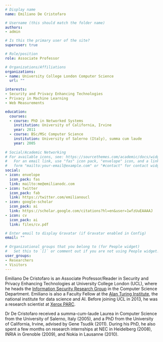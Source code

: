 ```yaml
---
# Display name
name: Emiliano De Cristofaro

# Username (this should match the folder name)
authors:
- admin

# Is this the primary user of the site?
superuser: true

# Role/position
role: Associate Professor

# Organizations/Affiliations
organizations:
- name: University College London Computer Science
  url: ""

interests:
- Security and Privacy Enhancing Technologies
- Privacy in Machine Learning
- Web Measurements

education:
  courses:
  - course: PhD in Networked Systems
    institution: University of California, Irvine
    year: 2011
  - course: BSc/MSc Computer Science
    institution: University of Salerno (Italy), summa cum laude
    year: 2005
  
# Social/Academic Networking
# For available icons, see: https://sourcethemes.com/academic/docs/widgets/#icons
#   For an email link, use "fas" icon pack, "envelope" icon, and a link in the
#   form "mailto:your-email@example.com" or "#contact" for contact widget.
social:
- icon: envelope
  icon_pack: fas
  link: mailto:me@emilianodc.com
- icon: twitter
  icon_pack: fab
  link: https://twitter.com/emilianoucl
- icon: google-scholar
  icon_pack: ai
  link: https://scholar.google.com/citations?hl=en&user=1wfzUuEAAAAJ
- icon: cv
  icon_pack: ai
  link: files/cv.pdf

# Enter email to display Gravatar (if Gravatar enabled in Config)
email: ""
  
# Organizational groups that you belong to (for People widget)
#   Set this to `[]` or comment out if you are not using People widget.  
user_groups:
- Researchers
- Visitors
---
```


Emiliano De Cristofaro is an Associate Professor/Reader in Security and Privacy Enhancing Technologies at University College London (UCL), where he heads the [Information Security Research Group](http://sec.cs.ucl.ac.uk) in the Computer Science Department. Emiliano is also a Faculty Fellow at the [Alan Turing Institute](https://www.turing.ac.uk/), the national institute for data science and AI. Before joining UCL in 2013, he was a research scientist at [Xerox PARC](https://www.parc.com). 

Dr De Cristofaro received a summa-cum-laude Laurea in Computer Science from the University of Salerno, Italy (2005), and a PhD from the University of California, Irvine, advised by Gene Tsudik (2011). During his PhD, he also spent a few months on research internships at NEC in Heidelberg (2008), INRIA in Grenoble (2009), and Nokia in Lausanne (2010).